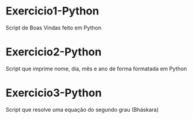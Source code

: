 # Exercicio1-Python
Script de Boas Vindas feito em Python

# Exercicio2-Python
Script que imprime nome, dia, mês e ano de forma formatada em Python

# Exercicio3-Python
Script que resolve uma equação do segundo grau (Bháskara)
